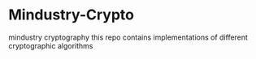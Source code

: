 # Mindustry-Crypto
mindustry cryptography
this repo contains implementations of different cryptographic algorithms
